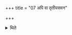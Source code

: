 +++
title = "07 अपि वा तृतीयसवन"

+++

<details><summary>थिते</summary>

अपि वा तृतीयसवन एवाग्रयणात्पशुकामस्य ७
</details>
